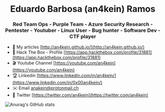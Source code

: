 <h1 align="center">Eduardo Barbosa (an4kein) Ramos</h1>
<h3 align="center">Red Team Ops - Purple Team - Azure Security Research - Pentester - Youtuber - Linux User - Bug hunter - Software Dev - CTF player</h3>

- 📝 My articles [http://an4kein.github.io/](http://an4kein.github.io/)
- 🔋  Hack The Box - Profile [https://app.hackthebox.com/profile/31881](https://app.hackthebox.com/profile/31881)
- 🎬 Youtube Channel [https://youtube.com/an4kein](https://youtube.com/an4kein)
- 🏆 Linkedin [https://www.linkedin.com/in/an4kein/](https://www.linkedin.com/in/0x00an4kein/)
- ✉️ Email anakein@protonmail.ch
- 📲 Twitter [https://twitter.com/an4kein](https://twitter.com/an4kein)

![Anurag's GitHub stats](https://github-readme-stats.vercel.app/api?username=an4kein&show_icons=true&theme=transparent)


<!--
**an4kein/an4kein** is a ✨ _special_ ✨ repository because its `README.md` (this file) appears on your GitHub profile.

Here are some ideas to get you started:

- 🔭 I’m currently working on ...
- 🌱 I’m currently learning ...
- 👯 I’m looking to collaborate on ...
- 🤔 I’m looking for help with ...
- 💬 Ask me about ...
- 📫 How to reach me: ...
- 😄 Pronouns: ...
- ⚡ Fun fact: ...
-->
